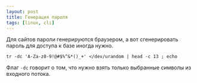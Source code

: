 ```yaml
---
layout: post
title: Генерация пароля
tags: [linux, cli]
---
```

Для сайтов пароли генерируются браузером, а вот сгенерировать пароль для доступа к базе иногда нужно.
```
tr -dc 'A-Za-z0-9!@#$%^&*()_+' </dev/urandom | head -c 13 ; echo
```
Флаг `-dc` говорит о том, что нужно взять только выбранные символы из входного потока.

